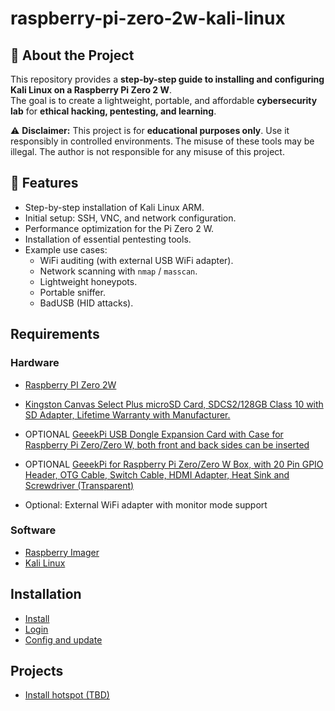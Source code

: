 # raspberry-pi-zero-2w-kali-linux

## 📌 About the Project

This repository provides a **step-by-step guide to installing and configuring Kali Linux on a Raspberry Pi Zero 2 W**.  
The goal is to create a lightweight, portable, and affordable **cybersecurity lab** for **ethical hacking, pentesting, and learning**.  

⚠️ **Disclaimer:** This project is for **educational purposes only**. Use it responsibly in controlled environments. The misuse of these tools may be illegal. The author is not responsible for any misuse of this project.

## 🚀 Features

- Step-by-step installation of Kali Linux ARM.  
- Initial setup: SSH, VNC, and network configuration.  
- Performance optimization for the Pi Zero 2 W.  
- Installation of essential pentesting tools.  
- Example use cases:
  - WiFi auditing (with external USB WiFi adapter).  
  - Network scanning with `nmap` / `masscan`.  
  - Lightweight honeypots.  
  - Portable sniffer.  
  - BadUSB (HID attacks).  

## Requirements

### Hardware

- [Raspberry PI Zero 2W](https://www.amazon.es/dp/B09KLVX4RT?ref=ppx_yo2ov_dt_b_fed_asin_title)

- [Kingston Canvas Select Plus microSD Card, SDCS2/128GB Class 10 with SD Adapter, Lifetime Warranty with Manufacturer.](https://www.amazon.es/dp/B07YGZ7JD5?ref=ppx_yo2ov_dt_b_fed_asin_title&th=1)

- OPTIONAL [GeeekPi USB Dongle Expansion Card with Case for Raspberry Pi Zero/Zero W, both front and back sides can be inserted](https://www.amazon.es/dp/B098JP79ZX?ref=ppx_yo2ov_dt_b_fed_asin_title)

- OPTIONAL [GeeekPi for Raspberry Pi Zero/Zero W Box, with 20 Pin GPIO Header, OTG Cable, Switch Cable, HDMI Adapter, Heat Sink and Screwdriver (Transparent)](https://www.amazon.es/-/en/gp/product/B07MGFRHHR/ref=ewc_pr_img_1?smid=A187Y4UVM6ZA0X&psc=1)

- Optional: External WiFi adapter with monitor mode support

### Software

- [Raspberry Imager](https://www.raspberrypi.com/software/)
- [Kali Linux](https://www.kali.org)

## Installation

- [Install](./docs/install.md)
- [Login](./docs/login.md)
- [Config and update](./docs/config.md)

## Projects

- [Install hotspot (TBD)](./docs/hotspot.md)
